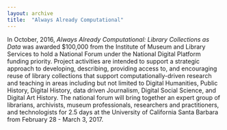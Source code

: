 ```yaml
---
layout: archive
title:  "Always Already Computational"
---
```


In October, 2016, *Always Already Computational: Library Collections as Data* was awarded $100,000 from the Institute of Museum and Library Services to hold a National Forum under the National Digital Platform funding priority. Project activities are intended to support a strategic approach to developing, describing, providing access to, and encouraging reuse of library collections that support computationally-driven research and teaching in areas including but not limited to Digital Humanities, Public History, Digital History, data driven Journalism, Digital Social Science, and Digital Art History.  The national forum will bring together an expert group of librarians, archivists, museum professionals, researchers and practitioners, and technologists for 2.5 days at the University of California Santa Barbara from February 28 - March 3, 2017.
